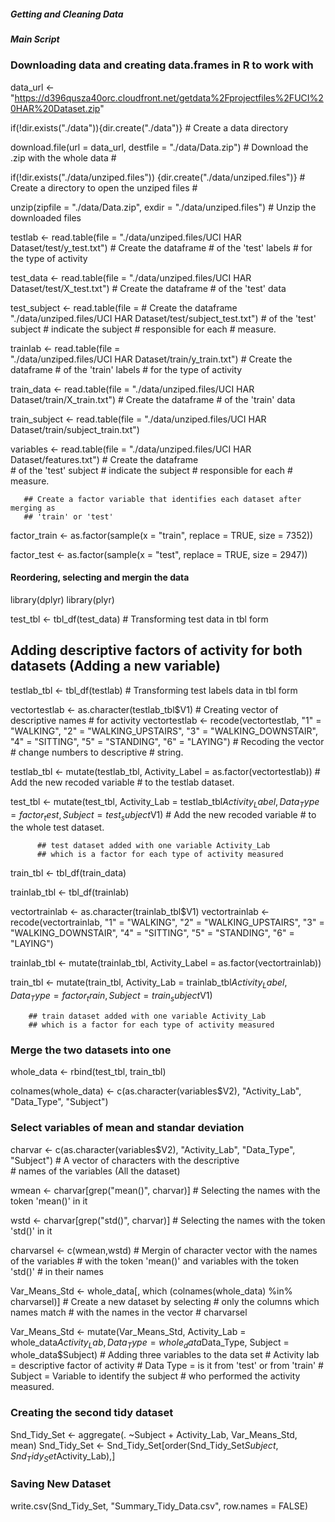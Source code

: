 ##### Getting and Cleaning Data ####
##### Main Script ####

### Downloading data and creating data.frames in R to work with ####


data_url <- "https://d396qusza40orc.cloudfront.net/getdata%2Fprojectfiles%2FUCI%20HAR%20Dataset.zip"

if(!dir.exists("./data")){dir.create("./data")} # Create a data directory

download.file(url = data_url,
              destfile = "./data/Data.zip") # Download the .zip with the whole data #

if(!dir.exists("./data/unziped.files"))
  {dir.create("./data/unziped.files")} # Create a directory to open the unziped files #

unzip(zipfile = "./data/Data.zip",
      exdir = "./data/unziped.files") # Unzip the downloaded files

testlab <- read.table(file = 
        "./data/unziped.files/UCI HAR Dataset/test/y_test.txt") # Create the dataframe                                                                    # of the 'test' labels
                                                                # for the type of activity
 
test_data <- read.table(file = 
      "./data/unziped.files/UCI HAR Dataset/test/X_test.txt") # Create the dataframe                                                                     # of the 'test' data

test_subject <- read.table(file =                             # Create the dataframe  
"./data/unziped.files/UCI HAR Dataset/test/subject_test.txt") # of the 'test' subject
                                                              # indicate the subject
                                                              # responsible for each
                                                              # measure.

trainlab <- read.table(file =                             
"./data/unziped.files/UCI HAR Dataset/train/y_train.txt") # Create the dataframe                                                                    # of the 'train' labels
                                                          # for the type of activity

train_data <- read.table(file = 
"./data/unziped.files/UCI HAR Dataset/train/X_train.txt") # Create the dataframe                                                                     # of the 'train' data

train_subject <- read.table(file = "./data/unziped.files/UCI HAR Dataset/train/subject_train.txt")
  
variables <- read.table(file = 
"./data/unziped.files/UCI HAR Dataset/features.txt") # Create the dataframe  
                                                     # of the 'test' subject
                                                     # indicate the subject
                                                     # responsible for each
                                                     # measure.

       ## Create a factor variable that identifies each dataset after merging as
       ## 'train' or 'test'

factor_train <- as.factor(sample(x = "train", replace = TRUE, 
                                size = 7352)) 
                                
factor_test <- as.factor(sample(x = "test", replace = TRUE,
                               size = 2947))

#### Reordering, selecting and mergin the data ####

library(dplyr)
library(plyr)

test_tbl <- tbl_df(test_data) # Transforming test data in tbl form

  ## Adding descriptive factors of activity for both datasets (Adding a new variable) ####

testlab_tbl <- tbl_df(testlab) # Transforming test labels data in tbl form

  vectortestlab <- as.character(testlab_tbl$V1) # Creating vector of descriptive names
                                                # for activity 
  vectortestlab <- recode(vectortestlab, 
                          "1" = "WALKING", "2" = "WALKING_UPSTAIRS",
                          "3" = "WALKING_DOWNSTAIR", "4" = "SITTING",
                          "5" = "STANDING", "6" = "LAYING") # Recoding the vector
                                                            # change numbers to descriptive
                                                            # string.
  
  testlab_tbl <- mutate(testlab_tbl, 
                  Activity_Label = as.factor(vectortestlab)) # Add the new recoded variable 
                                                             # to the testlab dataset.
                  
test_tbl <- mutate(test_tbl, Activity_Lab = testlab_tbl$Activity_Label,
                   Data_Type = factor_test, Subject = test_subject$V1) # Add the new recoded variable 
                                                                        # to the whole test dataset.
          
          ## test dataset added with one variable Activity_Lab 
          ## which is a factor for each type of activity measured

    
train_tbl <- tbl_df(train_data)
       
trainlab_tbl <- tbl_df(trainlab)

  vectortrainlab <- as.character(trainlab_tbl$V1)
  vectortrainlab <- recode(vectortrainlab, "1" = "WALKING", "2" = "WALKING_UPSTAIRS",
                           "3" = "WALKING_DOWNSTAIR", "4" = "SITTING",
                           "5" = "STANDING", "6" = "LAYING")
  
  trainlab_tbl <- mutate(trainlab_tbl, Activity_Label = as.factor(vectortrainlab))
  
train_tbl <- mutate(train_tbl, Activity_Lab = trainlab_tbl$Activity_Label,
                    Data_Type = factor_train, Subject = train_subject$V1)
        
        ## train dataset added with one variable Activity_Lab 
        ## which is a factor for each type of activity measured


### Merge the two datasets into one ####

whole_data <- rbind(test_tbl, train_tbl)

colnames(whole_data) <- c(as.character(variables$V2), "Activity_Lab", "Data_Type",
                          "Subject")

### Select variables of mean and standar deviation ####

charvar <- c(as.character(variables$V2), 
            "Activity_Lab", "Data_Type", "Subject") # A vector of characters with the descriptive  
                                                    # names of the variables (All the dataset)

wmean <- charvar[grep("mean()", charvar)] # Selecting the names with the token 'mean()' in it

wstd <- charvar[grep("std()", charvar)] # Selecting the names with the token 'std()' in it

charvarsel <- c(wmean,wstd) # Mergin of character vector with the names of the variables
                            # with the token 'mean()' and variables with the token 'std()'
                            # in their names

Var_Means_Std <- whole_data[, 
                 which (colnames(whole_data) %in% charvarsel)] # Create a new dataset by selecting
                                                              # only the columns which names match
                                                              # with the names in the vector 
                                                              # charvarsel
                              
Var_Means_Std <- mutate(Var_Means_Std, 
                  Activity_Lab = whole_data$Activity_Lab,
                  Data_Type = whole_data$Data_Type, 
                  Subject = whole_data$Subject) # Adding three variables to the data set 
                                                # Activity lab = descriptive factor of activity
                                                # Data Type = is it from 'test' or from 'train'
                                                # Subject = Variable to identify the subject
                                                #           who performed the activity measured.
                                                

### Creating the second tidy dataset ####

Snd_Tidy_Set <- aggregate(. ~Subject + Activity_Lab, Var_Means_Std, mean)
Snd_Tidy_Set <- Snd_Tidy_Set[order(Snd_Tidy_Set$Subject, Snd_Tidy_Set$Activity_Lab),]

### Saving New Dataset ####

write.csv(Snd_Tidy_Set, "Summary_Tidy_Data.csv", row.names = FALSE)
